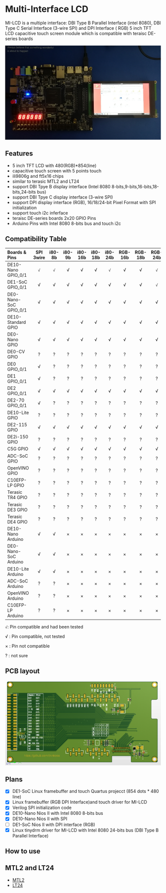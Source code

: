 # Multi-Interface LCD
MI-LCD is a multiple interface: DBI Type B Parallel Interface (intel 8080), DBI Type C Serial Interface (3-wire SPI) and DPI Interface ( RGB) 5 inch TFT LCD capacitive touch screen module which is compatible with teraisc DE-series boards 

![](picture/de1soc_linux.png)

## Features
- 5 inch TFT LCD with 480(RGB)*854(line)
- capacitive touch screen with 5 points touch
- ili9806g and ft5x16 chips
- similar to terasic MTL2 and LT24
- support DBI Tpye B display interface (Intel 8080 8-bits,9-bits,16-bits,18-bits,24-bits bus) 
- support DBI Tpye C display interface (3-wire SPI)
- support DPI display interface (RGB), 16/18/24-bit Pixel Format with SPI initialization
- support touch i2c inferface 
- teraisc DE-series boards 2x20 GPIO Pins
- Arduino Pins with Intel 8080 8-bits bus and touch i2c

## Compatibility Table

|      Boards & Pins     |SPI 3wire |i80-8b |i80-9b |i80-16b |i80-18b |i80-24b |RGB-16b |RGB-18b |RGB-24b |
|:---------------------- |:--------:|:-----:|:-----:|:------:|:------:|:------:|:------:|:------:|:------:|
| DE10-Nano GPIO_0/1     |    `√`   |  `√`  |   √   |   √    |   √    |   `√`  |    √   |    √   |   `√`  |
| DE1-SoC GPIO_0/1       |     √    |   √   |   √   |   √    |   √    |    √   |    √   |    √   |   `√`  |
| DE0-Nano-SoC GPIO_0/1  |     √    |   √   |   √   |   √    |   √    |    √   |    √   |    √   |    √   |
| DE10-Standard GPIO     |     √    |   √   |   √   |   √    |   √    |    √   |    √   |    √   |    √   |
| DE0-Nano GPIO          |     √    |   √   |   √   |   √    |   √    |    √   |    √   |    √   |    √   |
| DE0-CV GPIO            |     ?    |   ?   |   ?   |   ?    |   ?    |    ?   |    ?   |    ?   |    ?   |
| DE0 GPIO_0/1           |     √    |   ?   |   ?   |   ?    |   ?    |    ?   |    ?   |    ?   |    ?   |
| DE1 GPIO_0/1           |     √    |   ?   |   ?   |   ?    |   ?    |    ?   |    ?   |    ?   |    ?   |
| DE2 GPIO_0/1           |     √    |   √   |   √   |   √    |   √    |    √   |    √   |    √   |    √   |
| DE2-70 GPIO_0/1        |     √    |   ?   |   ?   |   ?    |   ?    |    ?   |    ?   |    ?   |    ?   |
| DE10-Lite GPIO         |     ?    |   ?   |   ?   |   ?    |   ?    |    ?   |    ?   |    ?   |    ?   |
| DE2-115 GPIO           |     √    |   √   |   √   |   √    |   √    |    √   |    √   |    √   |    √   |
| DE2i-150 GPIO          |     ?    |   ?   |   ?   |   ?    |   ?    |    ?   |    ?   |    ?   |    ?   |
| C5G GPIO               |     √    |   √   |   √   |   √    |   √    |    √   |    √   |    √   |    √   |
| ADC-SoC GPIO           |     ?    |   ?   |   ?   |   ?    |   ?    |    ?   |    ?   |    ?   |    ?   |
| OpenVINO GPIO          |     ?    |   ?   |   ?   |   ?    |   ?    |    ?   |    ?   |    ?   |    ?   |
| C10EFP-LP GPIO         |     ?    |   ?   |   ?   |   ?    |   ?    |    ?   |    ?   |    ?   |    ?   |
| Terasic TR4 GPIO       |     ?    |   ?   |   ?   |   ?    |   ?    |    ?   |    ?   |    ?   |    ?   |
| Terasic DE3 GPIO       |     ?    |   ?   |   ?   |   ?    |   ?    |    ?   |    ?   |    ?   |    ?   |
| Terasic DE4 GPIO       |     ?    |   ?   |   ?   |   ?    |   ?    |    ?   |    ?   |    ?   |    ?   |
| DE10-Nano Arduino      |     √    |   √   |   ×   |   ×    |   ×    |    ×   |    ×   |    ×   |    ×   |
| DE0-Nano-SoC Arduino   |     √    |   √   |   ×   |   ×    |   ×    |    ×   |    ×   |    ×   |    ×   |
| DE10-Lite Arduino      |     √    |   √   |   ×   |   ×    |   ×    |    ×   |    ×   |    ×   |    ×   |
| ADC-SoC Arduino        |     ?    |   ?   |   ×   |   ×    |   ×    |    ×   |    ×   |    ×   |    ×   |
| OpenVINO Arduino       |     ?    |   ?   |   ×   |   ×    |   ×    |    ×   |    ×   |    ×   |    ×   |
| C10EFP-LP Arduino      |     ?    |   ?   |   ×   |   ×    |   ×    |    ×   |    ×   |    ×   |    ×   |


`√`: Pin compatible and had been tested

√ : Pin compatible, not tested

× : Pin not compatible

? : not sure

## PCB layout
![](picture/pcb.png)

## Plans

- [x] DE1-SoC Linux framebuffer and touch Quartus projecct (854 dots * 480 line)
- [x] Linux framebuffer (RGB DPI Interface)and touch driver for MI-LCD
- [x] Verilog SPI initialization code
- [x] DE10-Nano Nios II with Intel 8080 8-bits bus
- [x] DE10-Nano Nios II with SPI
- [ ] DE1-SoC Nios II with DPI interface (RGB)
- [x] Linux tinydrm driver for MI-LCD with Intel 8080 24-bits bus (DBI Type B Parallel Interface)

## How to use

## MTL2 and LT24

- [MTL2](https://www.terasic.com.tw/cgi-bin/page/archive.pl?Language=English&CategoryNo=68&No=989)
- [LT24](https://www.terasic.com.tw/cgi-bin/page/archive.pl?Language=English&CategoryNo=65&No=892)
